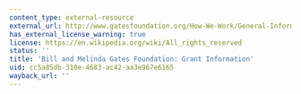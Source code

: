 ```yaml
---
content_type: external-resource
external_url: http://www.gatesfoundation.org/How-We-Work/General-Information/Grant-Opportunities
has_external_license_warning: true
license: https://en.wikipedia.org/wiki/All_rights_reserved
status: ''
title: 'Bill and Melinda Gates Foundation: Grant Information'
uid: cc5a85db-310e-4683-ac42-aa3e967e6165
wayback_url: ''
---
```

